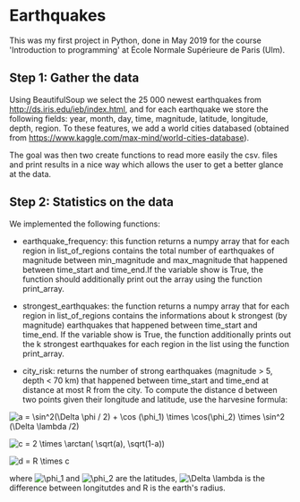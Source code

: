 # Earthquakes

This was my first project in Python, done in May 2019 for the course 'Introduction to programming' at École Normale Supérieure de Paris (Ulm). 

## Step 1: Gather the data

Using BeautifulSoup we select the 25 000 newest earthquakes from http://ds.iris.edu/ieb/index.html, and for each earthquake we store the following fields: year, month, day, time, magnitude, latitude, longitude, depth, region.
To these features, we add a world cities databased (obtained from https://www.kaggle.com/max-mind/world-cities-database). 

The goal was then two create functions to read more easily the csv. files and print results in a nice way which allows the user to get a better glance at the data. 

## Step 2: Statistics on the data 

We implemented the following functions: 

- earthquake_frequency: this function returns a numpy array that for each region in list_of_regions contains the total number of earthquakes of magnitude between min_magnitude and max_magnitude that happened between time_start and time_end.If the variable show is True, the function should additionally print out the array using the function print_array.

- strongest_earthquakes: the function returns a numpy array that for each region in list_of_regions contains the informations about k strongest (by magnitude) earthquakes that happened between time_start and time_end. If the variable show is True, the function additionally prints out the k strongest earthquakes for each region in the list using the function print_array.

- city_risk: returns the number of strong earthquakes (magnitude > 5, depth < 70 km) that happened between time_start and time_end at distance at most R from the city. To compute the distance d between two points given their longitude and latitude, use the harvesine formula:

![a = \sin^2(\Delta \phi / 2) + \cos (\phi_1) \times \cos(\phi_2) \times \sin^2 (\Delta \lambda /2) ](https://render.githubusercontent.com/render/math?math=a%20%3D%20%5Csin%5E2(%5CDelta%20%5Cphi%20%2F%202)%20%2B%20%5Ccos%20(%5Cphi_1)%20%5Ctimes%20%5Ccos(%5Cphi_2)%20%5Ctimes%20%5Csin%5E2%20(%5CDelta%20%5Clambda%20%2F2)%20)

![c = 2 \times \arctan( \sqrt(a), \sqrt(1-a))](https://render.githubusercontent.com/render/math?math=c%20%3D%202%20%5Ctimes%20%5Carctan(%20%5Csqrt(a)%2C%20%5Csqrt(1-a)))

![d = R \times c](https://render.githubusercontent.com/render/math?math=d%20%3D%20R%20%5Ctimes%20c)

where ![\phi_1](https://render.githubusercontent.com/render/math?math=%5Cphi_1) and ![\phi_2](https://render.githubusercontent.com/render/math?math=%5Cphi_2) are the latitudes, ![\Delta \lambda](https://render.githubusercontent.com/render/math?math=%5CDelta%20%5Clambda) is the difference between longitutdes and R is the earth's radius. 
